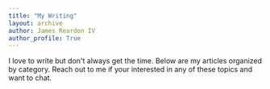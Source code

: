 ```yaml
---
title: "My Writing"
layout: archive
author: James Reardon IV
author_profile: True
---
```


I love to write but don't always get the time. Below are my articles organized by category. Reach out to me if your interested in any of these topics and want to chat.
